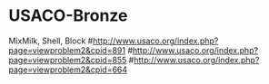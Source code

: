 # USACO-Bronze
 MixMilk, Shell, Block
#http://www.usaco.org/index.php?page=viewproblem2&cpid=891
#http://www.usaco.org/index.php?page=viewproblem2&cpid=855
#http://www.usaco.org/index.php?page=viewproblem2&cpid=664
